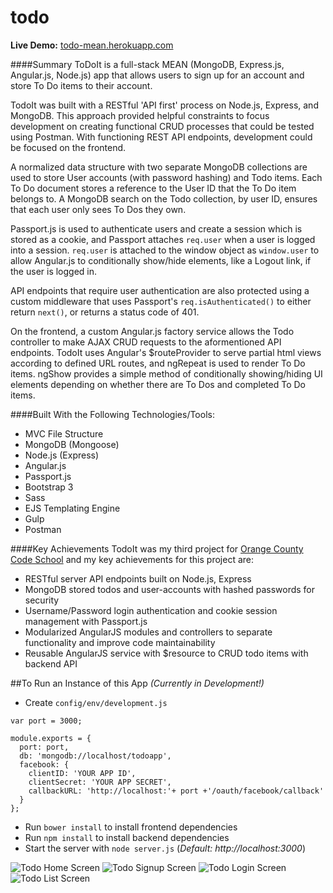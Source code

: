 # todo
**Live Demo:** [todo-mean.herokuapp.com](http://todo-mean.herokuapp.com/)

####Summary
ToDoIt is a full-stack MEAN (MongoDB, Express.js, Angular.js, Node.js) app that allows users to sign up for an account and store To Do items to their account.

TodoIt was built with a RESTful 'API first' process on Node.js, Express, and MongoDB. This approach provided helpful constraints to focus development on creating functional CRUD processes that could be tested using Postman. With functioning REST API endpoints, development could be focused on the frontend.

A normalized data structure with two separate MongoDB collections are used to store User accounts (with password hashing) and Todo items. Each To Do document stores a reference to the User ID that the To Do item belongs to. A MongoDB search on the Todo collection, by user ID, ensures that each user only sees To Dos they own.

Passport.js is used to authenticate users and create a session which is stored as a cookie, and Passport attaches `req.user` when a user is logged into a session. `req.user` is attached to the window object as `window.user` to allow Angular.js to conditionally show/hide elements, like a Logout link, if the user is logged in. 

API endpoints that require user authentication are also protected using a custom middleware that uses Passport's `req.isAuthenticated()` to either return `next()`, or returns a status code of 401.

On the frontend, a custom Angular.js factory service allows the Todo controller to make AJAX CRUD requests to the aformentioned API endpoints. TodoIt uses Angular's $routeProvider to serve partial html views according to defined URL routes, and ngRepeat is used to render To Do items. ngShow provides a simple method of conditionally showing/hiding UI elements depending on whether there are To Dos and completed To Do items.


####Built With the Following Technologies/Tools:
- MVC File Structure
- MongoDB (Mongoose)
- Node.js (Express)
- Angular.js
- Passport.js
- Bootstrap 3
- Sass
- EJS Templating Engine
- Gulp
- Postman

####Key Achievements
TodoIt was my third project for [Orange County Code School](https://www.orangecountycodeschool.com) and my key achievements for this project are: 
- RESTful server API endpoints built on Node.js, Express
- MongoDB stored todos and user-accounts with hashed passwords for security
- Username/Password login authentication and cookie session management with Passport.js
- Modularized AngularJS modules and controllers to separate functionality and improve code maintainability
- Reusable AngularJS service with $resource to CRUD todo items with backend API

##To Run an Instance of this App
*(Currently in Development!)*

- Create `config/env/development.js`

```
var port = 3000;

module.exports = {
  port: port,
  db: 'mongodb://localhost/todoapp',
  facebook: {
    clientID: 'YOUR APP ID',
    clientSecret: 'YOUR APP SECRET',
    callbackURL: 'http://localhost:'+ port +'/oauth/facebook/callback'
  }
};
```

- Run `bower install` to install frontend dependencies
- Run `npm install` to install backend dependencies
- Start the server with `node server.js` (*Default: http://localhost:3000*)

![Todo Home Screen](http://www.duncanleung.com/portfolio/todo-github/todo-home.png)
![Todo Signup Screen](http://www.duncanleung.com/portfolio/todo-github/todo-signup.png)
![Todo Login Screen](http://www.duncanleung.com/portfolio/todo-github/todo-login.png)
![Todo List Screen](http://www.duncanleung.com/portfolio/todo-github/todo-list.png)
